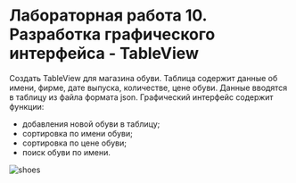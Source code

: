 # Лабораторная работа 10. Разработка графического интерфейса - TableView

Создать TableView для магазина обуви. Таблица содержит данные об имени, фирме, дате выпуска, количестве, цене обуви. Данные вводятся в таблицу из файла формата json.
Графический интерфейс содержит функции:
 - добавления новой обуви в таблицу;
 - сортировка по имени обуви;
 - сортировка по цене обуви;
 - поиск обуви по имени.
 
 ![shoes](https://user-images.githubusercontent.com/93100344/208256599-fc52bb4e-42fc-458a-8502-61b77b59d651.png)
